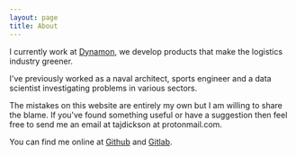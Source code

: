 ```yaml
---
layout: page
title: About
---
```


I currently work at [Dynamon](https://dynamon.co.uk/), we develop products that make the logistics industry greener.

I've previously worked as a naval architect, sports engineer and a data scientist investigating problems in various sectors.

The mistakes on this website are entirely my own but I am willing to share the blame. If you've found something useful or have a suggestion then feel free to send me an email at tajdickson at protonmail.com.

You can find me online at [Github](https://github.com/TAJD) and [Gitlab](https://gitlab.com/thomas_dickson).